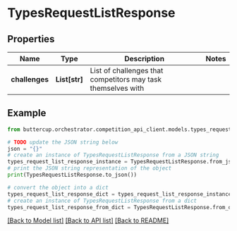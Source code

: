 # TypesRequestListResponse


## Properties

Name | Type | Description | Notes
------------ | ------------- | ------------- | -------------
**challenges** | **List[str]** | List of challenges that competitors may task themselves with | 

## Example

```python
from buttercup.orchestrator.competition_api_client.models.types_request_list_response import TypesRequestListResponse

# TODO update the JSON string below
json = "{}"
# create an instance of TypesRequestListResponse from a JSON string
types_request_list_response_instance = TypesRequestListResponse.from_json(json)
# print the JSON string representation of the object
print(TypesRequestListResponse.to_json())

# convert the object into a dict
types_request_list_response_dict = types_request_list_response_instance.to_dict()
# create an instance of TypesRequestListResponse from a dict
types_request_list_response_from_dict = TypesRequestListResponse.from_dict(types_request_list_response_dict)
```
[[Back to Model list]](../README.md#documentation-for-models) [[Back to API list]](../README.md#documentation-for-api-endpoints) [[Back to README]](../README.md)


